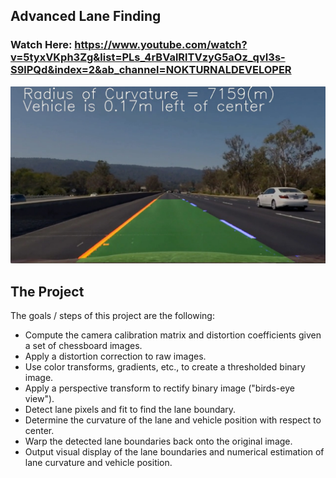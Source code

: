 ## Advanced Lane Finding

### Watch Here: https://www.youtube.com/watch?v=5tyxVKph3Zg&list=PLs_4rBValRlTVzyG5aOz_qvI3s-S9lPQd&index=2&ab_channel=NOKTURNALDEVELOPER

![Lanes Image](./examples/example_output.jpg)

The Project
---

The goals / steps of this project are the following:

* Compute the camera calibration matrix and distortion coefficients given a set of chessboard images.
* Apply a distortion correction to raw images.
* Use color transforms, gradients, etc., to create a thresholded binary image.
* Apply a perspective transform to rectify binary image ("birds-eye view").
* Detect lane pixels and fit to find the lane boundary.
* Determine the curvature of the lane and vehicle position with respect to center.
* Warp the detected lane boundaries back onto the original image.
* Output visual display of the lane boundaries and numerical estimation of lane curvature and vehicle position.

